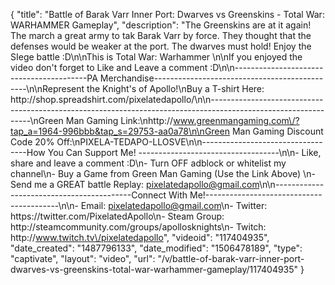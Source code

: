 {
    "title": "Battle of Barak Varr Inner Port: Dwarves vs Greenskins - Total War: WARHAMMER Gameplay",
    "description": "The Greenskins are at it again!  The march a great army to tak Barak Varr by force.  They thought that the defenses would be weaker at the port.  The dwarves must hold!  Enjoy the SIege battle :D\n\nThis is Total War: Warhammer \n\nIf you enjoyed the video don't forget to Like and Leave a comment :D\n\n-----------------------------------------PA Merchandise----------------------------------------------\n\nRepresent the Knight's of Apollo!\nBuy a T-shirt Here: http:\/\/shop.spreadshirt.com\/pixelatedapollo\/\n\n---------------------------------------------------------------------------------------------------------------\nGreen Man Gaming Link:\nhttp:\/\/www.greenmangaming.com\/?tap_a=1964-996bbb&tap_s=29753-aa0a78\n\nGreen Man Gaming Discount Code 20% Off:\nPIXELA-TEDAPO-LLOSVE\n\n----------------------------------How You Can Support Me! -----------------------------------\n\n- Like, share and leave a comment :D\n- Turn OFF adblock or whitelist my channel\n- Buy a Game from Green Man Gaming (Use the Link Above) \n- Send me a GREAT battle Replay: pixelatedapollo@gmail.com\n\n------------------------------------------Connect With Me!-----------------------------------------\n\n- Email: pixelatedapollo@gmail.com\n- Twitter: https:\/\/twitter.com\/PixelatedApollo\n- Steam Group:  http:\/\/steamcommunity.com\/groups\/apollosknights\n- Twitch: http:\/\/www.twitch.tv\/pixelatedapollo",
    "videoid": "117404935",
    "date_created": "1487796133",
    "date_modified": "1506478189",
    "type": "captivate",
    "layout": "video",
    "url": "\/v\/battle-of-barak-varr-inner-port-dwarves-vs-greenskins-total-war-warhammer-gameplay\/117404935"
}